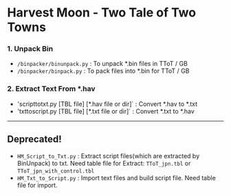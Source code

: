 # Harvest Moon - Two Tale of Two Towns

### 1. Unpack Bin
* `/binpacker/binunpack.py` : To unpack *.bin files in TToT / GB
* `/binpacker/binpack.py` : To pack files into *.bin for TToT / GB

### 2. Extract Text From *.hav
* 'scripttotxt.py [TBL file] [*.hav file or dir]` : Convert *.hav to *.txt
* 'txttoscript.py [TBL file] [*.txt file or dir]` : Convert *.txt to *.hav

---
## Deprecated!

* `HM_Script_to_Txt.py` : Extract script files(which are extracted by BinUnpack) to txt. Need table file for Extract: `TToT_jpn.tbl` or `TToT_jpn_with_control.tbl`
* `HM_Txt_to_Script.py` : Import text files and build script file. Need table file for import.
